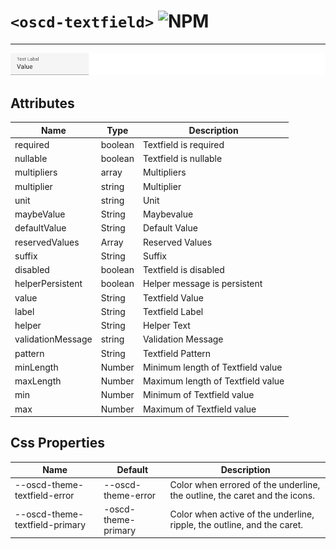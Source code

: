 # `<oscd-textfield>` ![NPM](https://img.shields.io/badge/NPM-0.0.20-cb0001)

---

![oscd-textfield](screenshots/Chromium/baseline/oscd-textfield.png)
## Attributes

| Name              | Type    | Description                       |
| ----------------- | ------- | --------------------------------- |
| required          | boolean | Textfield is required             |
| nullable          | boolean | Textfield is nullable             |
| multipliers       | array   | Multipliers                       |
| multiplier        | string  | Multiplier                        |
| unit              | string  | Unit                              |
| maybeValue        | String  | Maybevalue                        |
| defaultValue      | String  | Default Value                     |
| reservedValues    | Array   | Reserved Values                   |
| suffix            | String  | Suffix                            |
| disabled          | boolean | Textfield is disabled             |
| helperPersistent  | boolean | Helper message is persistent      |
| value             | String  | Textfield Value                   |
| label             | String  | Textfield Label                   |
| helper            | String  | Helper Text                       |
| validationMessage | string  | Validation Message                |
| pattern           | String  | Textfield Pattern                 |
| minLength         | Number  | Minimum length of Textfield value |
| maxLength         | Number  | Maximum length of Textfield value |
| min               | Number  | Minimum of Textfield value        |
| max               | Number  | Maximum of Textfield value        |

## Css Properties

| Name                           | Default             | Description                                                                |
| ------------------------------ | ------------------- | -------------------------------------------------------------------------- |
| --oscd-theme-textfield-error   | --oscd-theme-error  | Color when errored of the underline, the outline, the caret and the icons. |
| --oscd-theme-textfield-primary | -oscd-theme-primary | Color when active of the underline, ripple, the outline, and the caret.    |